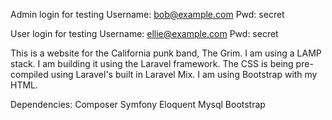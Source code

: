 Admin login for testing
  Username: bob@example.com
  Pwd: secret

User login for testing
  Username: ellie@example.com
  Pwd: secret

This is a website for the California punk band, The Grim.
I am using a LAMP stack.
I am building it using the Laravel framework. The CSS is being pre-compiled using Laravel's
built in Laravel Mix. I am using Bootstrap with my HTML.

Dependencies:
Composer
Symfony
Eloquent
Mysql
Bootstrap
